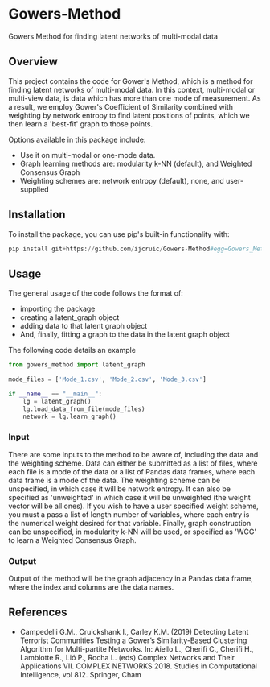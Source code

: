 # Gowers-Method
Gowers Method for finding latent networks of multi-modal data

## Overview
This project contains the code for Gower's Method, which is a method for finding latent networks of multi-modal data. In this context, multi-modal or multi-view data, is data which
has more than one mode of measurement. As a result, we employ Gower's Coefficient of Similarity combined with weighting by network entropy to find latent positions
of points, which we then learn a 'best-fit' graph to those points.

Options available in this package include: 
- Use it on multi-modal or one-mode data. 
- Graph learning methods are: modularity k-NN (default), and Weighted Consensus Graph
- Weighting schemes are: network entropy (default), none, and user-supplied

## Installation

To install the package, you can use pip's built-in functionality  with:
```python
pip install git+https://github.com/ijcruic/Gowers-Method#egg=Gowers_Method
```

## Usage
The general usage of the code follows the format of: 
- importing the package
- creating a latent_graph object
- adding data to that latent graph object
- And, finally, fitting a graph to the data in the latent graph object

The following code details an example

```python
from gowers_method import latent_graph

mode_files = ['Mode_1.csv', 'Mode_2.csv', 'Mode_3.csv']

if __name__ == "__main__":
    lg = latent_graph()
    lg.load_data_from_file(mode_files)
    network = lg.learn_graph()
```
### Input
There are some inputs to the method to be aware of, including the data and the weighting scheme. Data can either be submitted as a list of files,
where each file is a mode of the data or a list of Pandas data frames, where each data frame is a mode of the data. The weighting scheme can be 
unspecified, in which case it will be network entropy. It can also be specified as 'unweighted' in which case it will be unweighted (the weight vector will
be all ones). If you wish to have a user specified weight scheme, you must a pass a list of length number of variables, where each entry is the numerical
weight desired for that variable. Finally, graph construction can be  unspecified, in modularity k-NN will be used, or specified as 'WCG' to learn a 
Weighted Consensus Graph.

### Output
Output of the method will be the graph adjacency in a Pandas data frame, where the index and columns are the data names. 

## References
* Campedelli G.M., Cruickshank I., Carley K.M. (2019) Detecting Latent Terrorist Communities Testing a Gower’s Similarity-Based Clustering Algorithm for Multi-partite Networks. In: Aiello L., Cherifi C., Cherifi H., Lambiotte R., Lió P., Rocha L. (eds) Complex Networks and Their Applications VII. COMPLEX NETWORKS 2018. Studies in Computational Intelligence, vol 812. Springer, Cham

